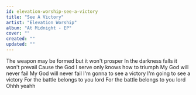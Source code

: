 ```yaml
---
id: elevation-worship-see-a-victory
title: "See A Victory"
artist: "Elevation Worship"
album: "At Midnight - EP"
cover: ""
created: ""
updated: ""
---
```


The weapon may be formed but it won't prosper
In the darkness falls it won't prevail
Cause the God I serve only knows how to triumph
My God will never fail
My God will never fail
I'm gonna to see a victory
I'm going to see a victory
For the battle belongs to you lord
For the battle belongs to you lord
Ohhh  yeahh